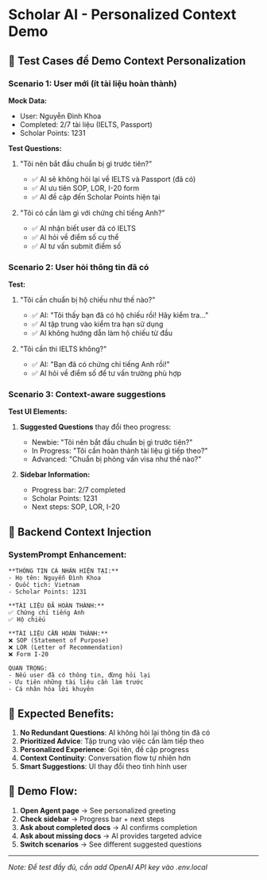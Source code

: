 # Scholar AI - Personalized Context Demo

## 🎯 Test Cases để Demo Context Personalization

### Scenario 1: User mới (ít tài liệu hoàn thành)

**Mock Data:**

- User: Nguyễn Đình Khoa
- Completed: 2/7 tài liệu (IELTS, Passport)
- Scholar Points: 1231

**Test Questions:**

1. "Tôi nên bắt đầu chuẩn bị gì trước tiên?"

   - ✅ AI sẽ không hỏi lại về IELTS và Passport (đã có)
   - ✅ AI ưu tiên SOP, LOR, I-20 form
   - ✅ AI đề cập đến Scholar Points hiện tại

2. "Tôi có cần làm gì với chứng chỉ tiếng Anh?"
   - ✅ AI nhận biết user đã có IELTS
   - ✅ AI hỏi về điểm số cụ thể
   - ✅ AI tư vấn submit điểm số

### Scenario 2: User hỏi thông tin đã có

**Test:**

1. "Tôi cần chuẩn bị hộ chiếu như thế nào?"

   - ✅ AI: "Tôi thấy bạn đã có hộ chiếu rồi! Hãy kiểm tra..."
   - ✅ AI tập trung vào kiểm tra hạn sử dụng
   - ✅ AI không hướng dẫn làm hộ chiếu từ đầu

2. "Tôi cần thi IELTS không?"
   - ✅ AI: "Bạn đã có chứng chỉ tiếng Anh rồi!"
   - ✅ AI hỏi về điểm số để tư vấn trường phù hợp

### Scenario 3: Context-aware suggestions

**Test UI Elements:**

1. **Suggested Questions** thay đổi theo progress:

   - Newbie: "Tôi nên bắt đầu chuẩn bị gì trước tiên?"
   - In Progress: "Tôi cần hoàn thành tài liệu gì tiếp theo?"
   - Advanced: "Chuẩn bị phỏng vấn visa như thế nào?"

2. **Sidebar Information:**
   - Progress bar: 2/7 completed
   - Scholar Points: 1231
   - Next steps: SOP, LOR, I-20

## 🔧 Backend Context Injection

### SystemPrompt Enhancement:

```
**THÔNG TIN CÁ NHÂN HIỆN TẠI:**
- Họ tên: Nguyễn Đình Khoa
- Quốc tịch: Vietnam
- Scholar Points: 1231

**TÀI LIỆU ĐÃ HOÀN THÀNH:**
✅ Chứng chỉ tiếng Anh
✅ Hộ chiếu

**TÀI LIỆU CẦN HOÀN THÀNH:**
❌ SOP (Statement of Purpose)
❌ LOR (Letter of Recommendation)
❌ Form I-20

QUAN TRỌNG:
- Nếu user đã có thông tin, đừng hỏi lại
- Ưu tiên những tài liệu cần làm trước
- Cá nhân hóa lời khuyên
```

## 🚀 Expected Benefits:

1. **No Redundant Questions**: AI không hỏi lại thông tin đã có
2. **Prioritized Advice**: Tập trung vào việc cần làm tiếp theo
3. **Personalized Experience**: Gọi tên, đề cập progress
4. **Context Continuity**: Conversation flow tự nhiên hơn
5. **Smart Suggestions**: UI thay đổi theo tình hình user

## 🎯 Demo Flow:

1. **Open Agent page** → See personalized greeting
2. **Check sidebar** → Progress bar + next steps
3. **Ask about completed docs** → AI confirms completion
4. **Ask about missing docs** → AI provides targeted advice
5. **Switch scenarios** → See different suggested questions

---

_Note: Để test đầy đủ, cần add OpenAI API key vào .env.local_
